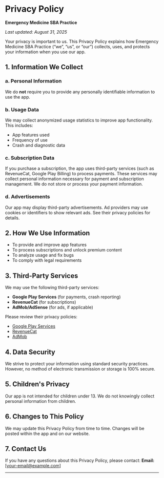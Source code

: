 # Privacy Policy

**Emergency Medicine SBA Practice**

_Last updated: August 31, 2025_

Your privacy is important to us. This Privacy Policy explains how Emergency Medicine SBA Practice (“we”, “us”, or “our”) collects, uses, and protects your information when you use our app.

## 1. Information We Collect

### a. Personal Information
We do **not** require you to provide any personally identifiable information to use the app.

### b. Usage Data
We may collect anonymized usage statistics to improve app functionality. This includes:
- App features used
- Frequency of use
- Crash and diagnostic data

### c. Subscription Data
If you purchase a subscription, the app uses third-party services (such as RevenueCat, Google Play Billing) to process payments. These services may collect personal information necessary for payment and subscription management. We do not store or process your payment information.

### d. Advertisements
Our app may display third-party advertisements. Ad providers may use cookies or identifiers to show relevant ads. See their privacy policies for details.

## 2. How We Use Information

- To provide and improve app features
- To process subscriptions and unlock premium content
- To analyze usage and fix bugs
- To comply with legal requirements

## 3. Third-Party Services

We may use the following third-party services:
- **Google Play Services** (for payments, crash reporting)
- **RevenueCat** (for subscriptions)
- **AdMob/AdSense** (for ads, if applicable)

Please review their privacy policies:
- [Google Play Services](https://policies.google.com/privacy)
- [RevenueCat](https://www.revenuecat.com/privacy/)
- [AdMob](https://policies.google.com/privacy)

## 4. Data Security

We strive to protect your information using standard security practices. However, no method of electronic transmission or storage is 100% secure.

## 5. Children's Privacy

Our app is not intended for children under 13. We do not knowingly collect personal information from children.

## 6. Changes to This Policy

We may update this Privacy Policy from time to time. Changes will be posted within the app and on our website.

## 7. Contact Us

If you have any questions about this Privacy Policy, please contact:
**Email:** [your-email@example.com]

---
